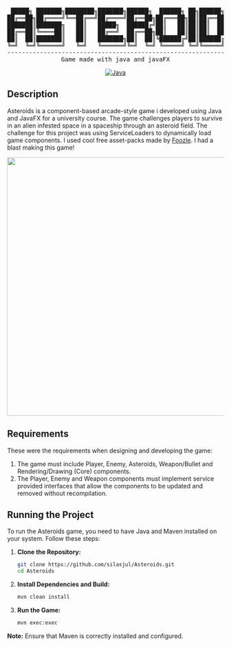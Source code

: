 <div align="center">
<pre>
 █████╗ ███████╗████████╗███████╗██████╗  ██████╗ ██╗██████╗ ███████╗
██╔══██╗██╔════╝╚══██╔══╝██╔════╝██╔══██╗██╔═══██╗██║██╔══██╗██╔════╝
███████║███████╗   ██║   █████╗  ██████╔╝██║   ██║██║██║  ██║███████╗
██╔══██║╚════██║   ██║   ██╔══╝  ██╔══██╗██║   ██║██║██║  ██║╚════██║
██║  ██║███████║   ██║   ███████╗██║  ██║╚██████╔╝██║██████╔╝███████║
╚═╝  ╚═╝╚══════╝   ╚═╝   ╚══════╝╚═╝  ╚═╝ ╚═════╝ ╚═╝╚═════╝ ╚══════╝
---------------------------------------------------------------------
Game made with java and javaFX
</pre>

[![Java](https://img.shields.io/badge/Java-ED8B00?style=flat&logo=java&logoColor=white)](https://www.java.com/en/)

</div>

## Description

Asteroids is a component-based arcade-style game i developed using Java and JavaFX for a university course. The game challenges players to survive in an alien infested space in a spaceship through an asteroid field. The challenge for this project was using ServiceLoaders to dynamically load game components. I used cool free asset-packs made by [Foozle](https://foozlecc.itch.io/). I had a blast making this game!

<div align="center">
 <img src="https://github.com/user-attachments/assets/f106795b-9884-4df3-ba7a-c3480254afd2" width="600"/>
</div>

## Requirements
These were the requirements when designing and developing the game:
1. The game must include Player, Enemy, Asteroids, Weapon/Bullet and Rendering/Drawing (Core) components.
2. The Player, Enemy and Weapon components must implement service provided interfaces that allow the components to be updated and removed without recompilation.

## Running the Project

To run the Asteroids game, you need to have Java and Maven installed on your system. Follow these steps:

1.  **Clone the Repository:**

    ```bash
    git clone https://github.com/silasjul/Asteroids.git
    cd Asteroids
    ```

2.  **Install Dependencies and Build:**

    ```bash
    mvn clean install
    ```

3.  **Run the Game:**

    ```bash
    mvn exec:exec
    ```

**Note:** Ensure that Maven is correctly installed and configured.
